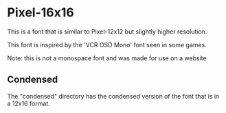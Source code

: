# Pixel-16x16
This is a font that is similar to Pixel-12x12 but slightly higher resolution.

This font is inspired by the 'VCR OSD Mono' font seen in some games. 

Note: this is not a monospace font and was made for use on a website

## Condensed
The "condensed" directory has the condensed version of the font that is in a 12x16 format.


